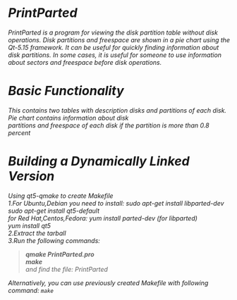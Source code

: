 # *PrintParted* 

*PrintParted is a program for viewing the disk partition table without disk operations. Disk partitions and freespace are shown in a pie chart using the Qt-5.15 framework. It can be useful for quickly finding information about disk partitions. In some cases, it is useful for someone to use information about sectors and freespace before disk operations.* 


# *Basic Functionality*

*This contains two tables with description disks and partitions of each disk. Pie chart contains information about disk* <br /> 
*partitions and freespace of each disk if the partition is more than 0.8 percent*<br /> 


# *Building a Dynamically Linked Version*

*Using qt5-qmake to create Makefile*<br />
*1.For Ubuntu,Debian you need to install: sudo apt-get install libparted-dev*<br />
*sudo apt-get install qt5-default*<br /> 
*for Red Hat,Centos,Fedora:  yum install parted-dev (for libparted)*<br />
*yum install qt5*<br /> 
*2.Extract the tarball*<br />
*3.Run the following commands:*<br />
>*__qmake PrintParted.pro__*<br />
>*__make__* <br /> 
>*and find the file: PrintParted*<br />

*Alternatively, you can use previously created Makefile with following command: `make`*<br /> 

